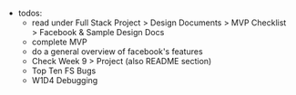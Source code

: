 + todos:
  - read under Full Stack Project > Design Documents > MVP Checklist > Facebook & Sample Design Docs
  - complete MVP
  - do a general overview of facebook's features
  - Check Week 9 > Project (also README section)
  - Top Ten FS Bugs
  - W1D4 Debugging